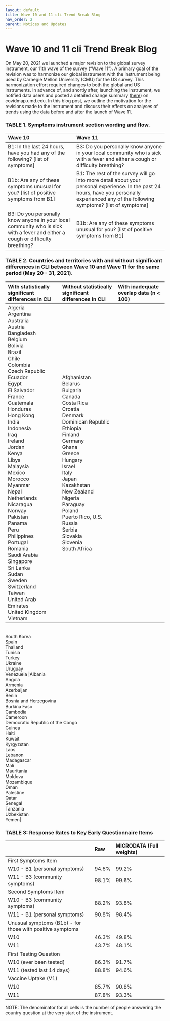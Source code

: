 ```yaml
---
layout: default
title: Wave 10 and 11 cli Trend Break Blog 
nav_order: 2
parent: Notices and Updates
---
```

# Wave 10 and 11 cli Trend Break Blog 

On May 20, 2021 we launched a major revision to the global survey instrument, our 11th wave of the survey (“Wave 11”). A primary goal of the revision was to harmonize our global instrument with the instrument being used by Carnegie Mellon University (CMU) for the US survey. This harmonization effort required changes to both the global and US instruments. In advance of, and shortly after, launching the instrument, we notified data users and posted a detailed change summary ([here](https://covidmap.umd.edu/document/[For%20Data%20Users][CSS]%20W11%20Change%20Summary.xlsx)) on covidmap.umd.edu. In this blog post, we outline the motivation for the revisions made to the instrument and discuss their effects on analyses of trends using the data before and after the launch of Wave 11. 

<!-- ## Motivation for the Wave 11 Revisions

The primary goals of the Wave 11 revision were to increase comparability between the global and US instruments as well as to ask new questions about additional topics related to COVID knowledge, attitudes, and practices (KAP). The secondary goal of the Wave 11 revision was to reduce the length of the survey in order to decrease burden on our respondents and improve response rates. As part of the revision, we cut some items, added some items, revised some items, and restructured the survey to use a modular structure to cover more topics without increasing the length of the instrument. The new structure includes a core set of items asked of everyone and two modules that are each shown to 50% of the respondents, with half of respondents randomly assigned to “Module A” and half of respondents randomly assigned to “Module B.” 

Among the revisions made to the global instrument were minor changes to the individual and community symptoms questions. No changes were made to this section of the survey in the US instrument. In the global instrument, we reordered the individual and community symptoms questions, and we added a transition statement between the two measures. These changes are summarized in Table 1 below. The purpose of these changes was to harmonize the instrument with the US survey while maintaining high response rates in order to increase the fraction of respondents who continue on in the survey and respond to other important questions, including those in the vaccination section. 

## Trend Breaks in COVID-Like Illness

While we did not anticipate these changes the the symptoms section of the questionnaire would create a significant trend break in responses, we do observe a trend break in estimates of both COVID-like illness (CLI) and influenza-like illness (ILI) between Wave 10 and Wave 11, which use the personal symptoms question. Though we did not anticipate these specific trend breaks, we did expect trend breaks in other sections of the instrument given the magnitude of changes that were made. Because of this, we proactively designed the wave changeover with an overlap period. Starting on May 20, 2021, 80% of respondents were given the new Wave 11 survey, while 20% of respondents were given the Wave 10 survey. This overlap was designed with the goal of detecting such trend breaks. The overlap period was scheduled to be 2 weeks, after which we would analyze the overlapped data and provide findings to the data users quantifying any trend breaks we noted. 

After noticing this trend break in CLI and ILI we investigated several possible non-survey causes for the discrepancy, but ruled out these possible sources of error, including errors in the pipeline that processes the survey responses, the pipeline that feeds the processed data to the API and microdata repository, and errors in the programming of the Qualtrics instrument itself, including its translations. 

Focusing on CLI specifically, we compared the Wave 10 estimate for the overlap period to the Wave 11 estimate for the same period (May 20 - 31, 2021). We found that the difference between Wave 10 and Wave 11 CLI estimates was statistically significant in 49 out of the 85 countries and territories in which there was enough data to report aggregates (n > 100); Wave 11 estimates of CLI were nearly uniformly higher than Wave 10 estimates for this time period. There were only 6 countries and territories where the CLI estimates from Wave 11 were lower than Wave 10 estimates for this time period, but none of these differences were statistically significant: Afghanistan; Kazakhstan; Puerto Rico (US); Russia; South Korea; and Ukraine.

Below, we list the countries in which we observed statistically significant differences in CLI estimates between Waves 10 and 11 of the survey, along with those countries that did not have statistically significant differences, and those countries that had an inadequate number of responses in the Wave 10 overlap for reporting aggregates.



One of the countries where the CLI trend break was first identified was Brazil. The daily CLI estimate for Brazil on 5/19/2021 (Wave 10) was 2.41% [2.07%, 2.75%]. The daily estimate of CLI for Brazil on 5/20/2021 with combined Wave 10 and Wave 11 data was 4.18% [3.71%, 4.66%]. However, our analysis suggests that COVID-like symptoms have not actually increased significantly in Brazil over this time period, but instead there is something in the Wave 11 survey instrument that is leading to more reports of covid-like symptoms compared to the Wave 10 survey instrument. When we compare the smoothed estimate of CLI from 5/19/2021 (2.47% [2.33%, 2.61%]) with the smoothed CLI estimate from the Wave 10 overlap data (2.87% [2.48%, 3.25%]), we see no significant difference (t = 1.92, p = 0.054). This indicates that, using responses to the original symptom question design in the Wave 10 instrument, there is no significant difference in CLI in Brazil between those time periods. 

## Differences in Personal Symptoms Question Response Rates

As noted above, an important goal in the instrument redesign was to increase response rates and decrease the number of respondents leaving the survey midway through. As a part of our analysis, we looked at response rates to the first section of the survey as well as a couple questions that follow the symptoms section (Table 3). In this table we look at the response rates in survey order, with B1 as the first symptoms item in Wave 10 and B3 the first symptoms item in Wave 11. We see that the Wave 11 instrument has fewer respondents breaking off after the first two symptom items. Moving forward in the survey, we also see slightly higher item response rates for testing and vaccine items in Wave 11, indicating that perhaps the cuts to the front section of the instrument may have had the intended effect of reducing breakoff across the instrument. However, these comparisons are insufficient evidence to conclude that the specific changes made to the symptoms section improve response rates because we don’t have a way to distinguish between the effects of symptom section changes and other changes that were made (such as differences in the testing items)

## What’s next?
Trend breaks are expected with a major revision to a survey instrument. While we did not anticipate these changes to have such an effect on CLI, there is a clear trend break. In response to this observed trend break, we are:

- **Encouraging data users (especially API users) to** [sign up for our listserv](https://listserv.umd.edu/cgi-bin/wa?SUBED1=COVID19-API&A=1) for up-to-date information on survey instruments and data changes.
- **Reverting back to the Wave 10 version of the symptom section questions.** Since there is no empirical evidence that one version of this section is more accurate than the other, and since these questions are used for both academic forecasting and dashboarding for decision-makers, we will revert back to the Wave 10 instrument to prevent continued discontinuity in their responses. 
- **Increasing the overlap period between Wave 10 and Wave 11 to at least one month (instead of two weeks) ending on June 17, 2021** to allow for more data in which to analyze potential trend breaks in these and other signals. 
- **Creating two new API indicators, `cli_w11` and `ili_w11`.** These indicators will be calculated similarly to the existing `covid` and `flu` indicators. Once these indicators are created, and all indicators are backfilled, the existing `covid` and `flu` indicators will contain estimates from the Wave 10 portion of the overlap, while the `cli_w11` and `ili_w11` indicators will reflect the Wave 11 portion of the data. This will allow direct comparison of the CLI and ILI values for the same time period from the two different instruments. We will inform all data users when these indicators are available.
- **Continuing to monitor the data and analyze trend breaks for other indicators.** -->


### TABLE 1. Symptoms instrument section wording and flow.
| Wave 10             | Wave 11            |
|:--------------------|:------------------|
|B1: In the last 24 hours, have you had any of the following? [list of symptoms]|B3: Do you personally know anyone in your local community who is sick with a fever and either a cough or difficulty breathing?|
|B1b: Are any of these symptoms unusual for you? [list of positive symptoms from B1]|B1: The rest of the survey will go into more detail about your personal experience. In the past 24 hours, have you personally experienced any of the following symptoms? [list of symptoms]|
|B3: Do you personally know anyone in your local community who is sick with a fever and either a cough or difficulty breathing?|B1b: Are any of these symptoms unusual for you? [list of positive symptoms from B1]|

### TABLE 2. Countries and territories with and without significant differences in CLI between Wave 10 and Wave 11 for the same period (May 20 - 31, 2021). 

| With statistically significant differences in CLI| Without statistically significant differences in CLI|With inadequate overlap data (n < 100)|
|:--------------------|:------------------|:------------------|
|Algeria<br>Argentina<br>Australia<br>Austria<br>Bangladesh<br>Belgium<br>Bolivia<br>Brazil<br>Chile<br>Colombia<br>Czech Republic<br>Ecuador<br>Egypt<br>El Salvador<br>France<br>Guatemala<br>Honduras<br>Hong Kong<br>India<br>Indonesia<br>Iraq<br>Ireland<br>Jordan<br>Kenya<br>Libya<br>Malaysia<br>Mexico<br>Morocco<br>Myanmar<br>Nepal<br>Netherlands<br>Nicaragua<br>Norway<br>Pakistan<br>Panama<br>Peru<br>Philippines<br>Portugal<br>Romania<br>Saudi Arabia<br>Singapore<br>Sri Lanka<br>Sudan<br>Sweden<br>Switzerland<br>Taiwan<br>United Arab Emirates<br>United Kingdom<br>Vietnam|Afghanistan<br>Belarus<br>Bulgaria<br>Canada<br>Costa Rica<br>Croatia<br>Denmark<br>Dominican Republic<br>Ethiopia<br>Finland<br>Germany<br>Ghana<br>Greece<br>Hungary<br>Israel<br>Italy<br>Japan<br>Kazakhstan<br>New Zealand<br>Nigeria<br>Paraguay<br>Poland<br>Puerto Rico, U.S.<br>Russia<br>Serbia<br>Slovakia<br>Slovenia<br>South Africa
<br>South Korea<br>Spain<br>Thailand<br>Tunisia<br>Turkey<br>Ukraine<br>Uruguay<br>Venezuela
|Albania<br>Angola<br>Armenia<br>Azerbaijan<br>Benin<br>Bosnia and Herzegovina<br>Burkina Faso<br>Cambodia<br>Cameroon
<br>Democratic Republic of the Congo<br>Guinea<br>Haiti<br>Kuwait<br>Kyrgyzstan<br>Laos<br>Lebanon<br>Madagascar<br>Mali<br>Mauritania<br>Moldova<br>Mozambique<br>Oman<br>Palestine<br>Qatar<br>Senegal<br>Tanzania<br>Uzbekistan<br>Yemen|

### TABLE 3: Response Rates to Key Early Questionnaire Items
||Raw|MICRODATA (Full weights)|
|:--------------------|:------------------|:------------------|
|First Symptoms Item|||
|W10 - B1 (personal symptoms)|94.6%|99.2%|
|W11 - B3 (community symptoms)|98.1%|99.6%|
|Second Symptoms Item|||
|W10 - B3 (community symptoms)|88.2%|93.8%|
|W11 - B1 (personal symptoms)|90.8%|98.4%|
|Unusual symptoms (B1b) - for those with positive symptoms|||
|W10|46.3%|49.8%|
|W11|43.7%|48.1%|
|First Testing Question|||
|W10 (ever been tested)|86.3%|91.7%|
|W11 (tested last 14 days)|88.8%|94.6%|
|Vaccine Uptake (V1)|||
|W10|85.7%|90.8%|
|W11|87.8%|93.3%|
NOTE: The denominator for all cells is the number of people answering the country question at the very start of the instrument.

